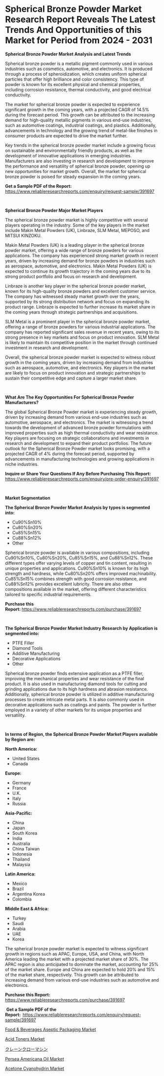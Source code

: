 <p><h1>Spherical Bronze Powder Market Research Report Reveals The Latest Trends And Opportunities of this Market for Period from 2024 - 2031</h1></p><p><strong>Spherical Bronze Powder Market Analysis and Latest Trends</strong></p>
<p><p>Spherical bronze powder is a metallic pigment commonly used in various industries such as cosmetics, automotive, and electronics. It is produced through a process of spheroidization, which creates uniform spherical particles that offer high brilliance and color consistency. This type of powder is known for its excellent physical and chemical properties, including corrosion resistance, thermal conductivity, and good electrical conductivity.</p><p>The market for spherical bronze powder is expected to experience significant growth in the coming years, with a projected CAGR of 14.5% during the forecast period. This growth can be attributed to the increasing demand for high-quality metallic pigments in various end-use industries, such as automotive coatings, industrial coatings, and plastics. Additionally, advancements in technology and the growing trend of metal-like finishes in consumer products are expected to drive the market further.</p><p>Key trends in the spherical bronze powder market include a growing focus on sustainable and environmentally friendly products, as well as the development of innovative applications in emerging industries. Manufacturers are also investing in research and development to improve the performance and versatility of spherical bronze powder, opening up new opportunities for market growth. Overall, the market for spherical bronze powder is poised for steady expansion in the coming years.</p></p>
<p><strong>Get a Sample PDF of the Report:&nbsp;</strong> <a href="https://www.reliableresearchreports.com/enquiry/request-sample/391697">https://www.reliableresearchreports.com/enquiry/request-sample/391697</a></p>
<p>&nbsp;</p>
<p><strong>Spherical Bronze Powder Major Market Players</strong></p>
<p><p>The spherical bronze powder market is highly competitive with several players operating in the industry. Some of the key players in the market include Makin Metal Powders (UK), Linbraze, SLM Metal, MEPOSO, and MITSUI KINZOKU.</p><p>Makin Metal Powders (UK) is a leading player in the spherical bronze powder market, offering a wide range of bronze powders for various applications. The company has experienced strong market growth in recent years, driven by increasing demand for bronze powders in industries such as aerospace, automotive, and electronics. Makin Metal Powders (UK) is expected to continue its growth trajectory in the coming years due to its strong product portfolio and focus on research and development.</p><p>Linbraze is another key player in the spherical bronze powder market, known for its high-quality bronze powders and excellent customer service. The company has witnessed steady market growth over the years, supported by its strong distribution network and focus on expanding its product range. Linbraze is expected to further increase its market share in the coming years through strategic partnerships and acquisitions.</p><p>SLM Metal is a prominent player in the spherical bronze powder market, offering a range of bronze powders for various industrial applications. The company has reported significant sales revenue in recent years, owing to its strong presence in key markets and focus on product innovation. SLM Metal is likely to maintain its competitive position in the market through continued investment in research and development.</p><p>Overall, the spherical bronze powder market is expected to witness robust growth in the coming years, driven by increasing demand from industries such as aerospace, automotive, and electronics. Key players in the market are likely to focus on product innovation and strategic partnerships to sustain their competitive edge and capture a larger market share.</p></p>
<p>&nbsp;</p>
<p><strong>What Are The Key Opportunities For Spherical Bronze Powder Manufacturers?</strong></p>
<p><p>The global Spherical Bronze Powder market is experiencing steady growth, driven by increasing demand from various end-use industries such as automotive, aerospace, and electronics. The market is witnessing a trend towards the development of advanced bronze powder formulations with improved properties such as high thermal conductivity and wear resistance. Key players are focusing on strategic collaborations and investments in research and development to expand their product portfolios. The future outlook for the Spherical Bronze Powder market looks promising, with a projected CAGR of 4% during the forecast period, supported by advancements in manufacturing technologies and growing applications in niche industries.</p></p>
<p><strong>Inquire or Share Your Questions If Any Before Purchasing This Report:</strong> <a href="https://www.reliableresearchreports.com/enquiry/pre-order-enquiry/391697">https://www.reliableresearchreports.com/enquiry/pre-order-enquiry/391697</a></p>
<p>&nbsp;</p>
<p><strong>Market Segmentation</strong></p>
<p><strong>The Spherical Bronze Powder Market Analysis by types is segmented into:</strong></p>
<p><ul><li>Cu90%Sn10%</li><li>Cu80%Sn20%</li><li>Cu85%Sn15%</li><li>Cu88%Sn12%</li><li>Other</li></ul></p>
<p><p>Spherical bronze powder is available in various compositions, including Cu90%Sn10%, Cu80%Sn20%, Cu85%Sn15%, and Cu88%Sn12%. These different types offer varying levels of copper and tin content, resulting in unique properties and applications. Cu90%Sn10% is known for its high strength and hardness, while Cu80%Sn20% offers improved machinability. Cu85%Sn15% combines strength with good corrosion resistance, and Cu88%Sn12% provides excellent lubricity. There are also other compositions available in the market, offering different characteristics tailored to specific industrial requirements.</p></p>
<p><strong>Purchase this Report:&nbsp;</strong><a href="https://www.reliableresearchreports.com/purchase/391697">https://www.reliableresearchreports.com/purchase/391697</a></p>
<p>&nbsp;</p>
<p><strong>The Spherical Bronze Powder Market Industry Research by Application is segmented into:</strong></p>
<p><ul><li>PTFE Filler</li><li>Diamond Tools</li><li>Additive Manufacturing</li><li>Decorative Applications</li><li>Other</li></ul></p>
<p><p>Spherical bronze powder finds extensive application as a PTFE filler, improving the mechanical properties and wear resistance of the final product. It is also used in manufacturing diamond tools for cutting and grinding applications due to its high hardness and abrasion resistance. Additionally, spherical bronze powder is utilized in additive manufacturing processes to create intricate metal parts. It is also commonly used in decorative applications such as coatings and paints. The powder is further employed in a variety of other markets for its unique properties and versatility.</p></p>
<p>&nbsp;</p>
<p><strong>In terms of Region, the Spherical Bronze Powder Market Players available by Region are:</strong></p>
<p>
    <p> <strong> North America: </strong>
        <ul>
            <li>United States</li>
            <li>Canada</li>
        </ul>
        </p> 
    <p> <strong> Europe: </strong>
        <ul>
            <li>Germany</li>
            <li>France</li>
            <li>U.K.</li>
            <li>Italy</li>
            <li>Russia</li>
        </ul>
        </p> 
    <p> <strong> Asia-Pacific: </strong>
        <ul>
            <li>China</li>
            <li>Japan</li>
            <li>South Korea</li>
            <li>India</li>
            <li>Australia</li>
            <li>China Taiwan</li>
            <li>Indonesia</li>
            <li>Thailand</li>
            <li>Malaysia</li>
        </ul>
        </p> 
    <p> <strong> Latin America: </strong>
        <ul>
            <li>Mexico</li>
            <li>Brazil</li>
            <li>Argentina Korea</li>
            <li>Colombia</li>
        </ul>
        </p> 
    <p> <strong> Middle East & Africa: </strong>
        <ul>
            <li>Turkey</li>
            <li>Saudi</li>
            <li>Arabia</li>
            <li>UAE</li>
            <li>Korea</li>
        </ul>
    </p>
    </p>
<p><p>The spherical bronze powder market is expected to witness significant growth in regions such as APAC, Europe, USA, and China, with North America leading the market with a projected market share of 30%. The APAC region is also anticipated to dominate the market, accounting for 25% of the market share. Europe and China are expected to hold 20% and 15% of the market share, respectively. This growth can be attributed to increasing demand from various end-use industries such as automotive and electronics.</p></p>
<p><strong>Purchase this Report: </strong><a href="https://www.reliableresearchreports.com/purchase/391697">https://www.reliableresearchreports.com/purchase/391697</a></p>
<p>&nbsp;<strong>Get a Sample PDF of the Report:&nbsp;&nbsp;</strong><a href="https://www.reliableresearchreports.com/enquiry/request-sample/391697">https://www.reliableresearchreports.com/enquiry/request-sample/391697</a></p>
<p><strong></strong></p>
<p><p><a href="https://github.com/globismark/Market-Research-Report-List-2/blob/main/food-beverages-aseptic-packaging-market.md">Food & Beverages Aseptic Packaging Market</a></p><p><a href="https://view.publitas.com/reportprime-1/acid-toners-market-offer-valuable-insights-into-market-size-market-share-market-trends-and-projections-spanning-from-2024-to-2031/">Acid Toners Market</a></p><p><a href="https://medium.com/@catherine10203/%E3%82%AF%E3%83%AC%E3%83%BC%E3%83%B3%E3%82%AF%E3%83%AD%E3%83%BC%E3%83%9E%E3%82%B7%E3%83%B3%E5%B8%82%E5%A0%B4-%E5%B8%82%E5%A0%B4cagr-%E5%B8%82%E5%A0%B4%E3%83%88%E3%83%AC%E3%83%B3%E3%83%89-%E3%81%8A%E3%82%88%E3%81%B3%E6%88%90%E9%95%B7%E6%88%A6%E7%95%A5%E3%81%AB%E9%96%A2%E3%81%99%E3%82%8B%E6%83%85%E5%A0%B1-f50487ffacae">クレーンクローマシン</a></p><p><a href="https://github.com/bobicer/Market-Research-Report-List-2/blob/main/persea-americana-oil-market.md">Persea Americana Oil Market</a></p><p><a href="https://view.publitas.com/reportprime-1/acetone-cyanohydrin-market-research-report-forecasted-for-period-from-2024-2031-by-market-type-market-application-and-region/">Acetone Cyanohydrin Market</a></p></p>
